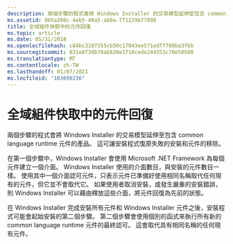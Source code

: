 ```yaml
---
description: 兩個步驟的程式會將 Windows Installer 的交易模型延伸至包含 common language runtime 元件的產品。 這可讓安裝程式復原失敗的安裝和元件的移除。
ms.assetid: 065a380c-4eb5-48a5-ab0a-7f1229b77898
title: 全域組件快取中的元件回復
ms.topic: article
ms.date: 05/31/2018
ms.openlocfilehash: c84bc3107355cb50c17043ee571edff708ba3f6b
ms.sourcegitcommit: 831e8f3db78ab820e1710cede244553c70e50500
ms.translationtype: MT
ms.contentlocale: zh-TW
ms.lasthandoff: 01/07/2021
ms.locfileid: "103690236"
---
```

# <a name="rollback-of-assemblies-in-the-global-assembly-cache"></a>全域組件快取中的元件回復

兩個步驟的程式會將 Windows Installer 的交易模型延伸至包含 common language runtime 元件的產品。 這可讓安裝程式復原失敗的安裝和元件的移除。

在第一個步驟中，Windows Installer 會使用 Microsoft .NET Framework 為每個元件建立一個介面。 Windows Installer 使用的介面數目，與安裝的元件數目一樣。 使用其中一個介面認可元件，只表示元件已準備好使用相同名稱取代任何現有的元件，但它並不會取代它。 如果使用者取消安裝，或發生嚴重的安裝錯誤，則 Windows Installer 可以藉由釋放這些介面，將元件回復為先前的狀態。

在 Windows Installer 完成安裝所有元件和 Windows Installer 元件之後，安裝程式可能會起始安裝的第二個步驟。 第二個步驟會使用個別的函式來執行所有新的 common language runtime 元件的最終認可。 這會取代具有相同名稱的任何現有元件。

 

 



